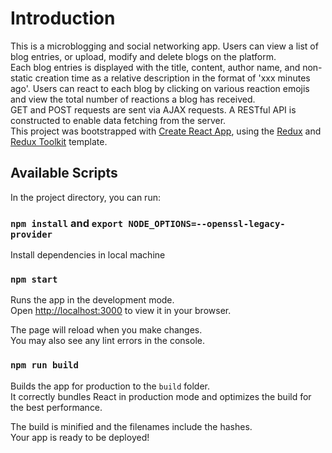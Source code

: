 # Introduction
This is a microblogging and social networking app. Users can view a list of blog entries, or upload, modify and delete blogs on the platform.\
Each blog entries is displayed with the title, content, author name, and non-static creation time as a relative description in the format of 'xxx minutes ago'. Users can react to each blog by clicking on various reaction emojis and view the total number of reactions a blog has received.\
GET and POST requests are sent via AJAX requests. A RESTful API is constructed to enable data fetching from the server.\
This project was bootstrapped with [Create React App](https://github.com/facebook/create-react-app), using the [Redux](https://redux.js.org/) and [Redux Toolkit](https://redux-toolkit.js.org/) template.

## Available Scripts

In the project directory, you can run:

### `npm install` and `export NODE_OPTIONS=--openssl-legacy-provider`
Install dependencies in local machine

### `npm start`

Runs the app in the development mode.\
Open [http://localhost:3000](http://localhost:3000) to view it in your browser.

The page will reload when you make changes.\
You may also see any lint errors in the console.

### `npm run build`

Builds the app for production to the `build` folder.\
It correctly bundles React in production mode and optimizes the build for the best performance.

The build is minified and the filenames include the hashes.\
Your app is ready to be deployed!
